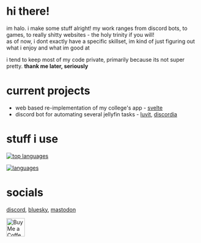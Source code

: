 # hi there!
im halo. i make some stuff alright! my work ranges from discord bots, to games, to really shitty websites - the holy trinity if you will! <br>
as of now, i dont exactly have a specific skillset, im kind of just figuring out what i enjoy and what im good at <br>

i tend to keep most of my code private, primarily because its not super pretty. **thank me later, seriously**

# current projects
- web based re-implementation of my college's app - [svelte](https://svelte.dev)
- discord bot for automating several jellyfin tasks - [luvit](https://luvit.io), [discordia](https://github.com/SinisterRectus/Discordia)

# stuff i use
[![top languages](https://github-language-stats-livid.vercel.app/api/top-langs/?username=ActuallyHalowo&count_private=true&show_icons=true&layout=donut&exclude_repo=stats,testing,monday-playground)](https://github.com/anuraghazra/github-readme-stats)

[![languages](https://skillicons.dev/icons?i=lua,haxe,ts,svelte,robloxstudio,vscode)](https://skillicons.dev)

# socials
[discord](https://discord.gg/FHFycad), [bluesky](https://bsky.app/profile/halodev.games), [mastodon](https://mas.to/@Halo)

<a href="https://ko-fi.com/ActuallyHalowo"><img style="border:0px;height:48px;" src="https://storage.ko-fi.com/cdn/brandasset/v2/support_me_on_kofi_blue.png" alt="Buy Me a Coffee at ko-fi.com"/></a>
